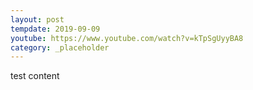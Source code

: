 ```yaml
---
layout: post
tempdate: 2019-09-09
youtube: https://www.youtube.com/watch?v=kTpSgUyyBA8
category: _placeholder
---
```

test content